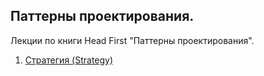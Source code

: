 ## Паттерны проектирования.

Лекции по книги Head First "Паттерны проектирования".

1. [Стратегия (Strategy)](./01Strategy/readme.md)